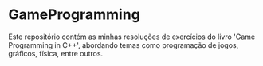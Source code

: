 # GameProgramming
Este repositório contém as minhas resoluções de exercícios do livro 'Game Programming in C++', abordando temas como programação de jogos, gráficos, física, entre outros.
